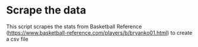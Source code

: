 # Scrape the data

This script scrapes the stats from Basketball Reference (https://www.basketball-reference.com/players/b/bryanko01.html) to create a csv file
